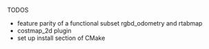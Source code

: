 TODOS
  - feature parity of a functional subset rgbd\_odometry and rtabmap
  - costmap\_2d plugin
  - set up install section of CMake
